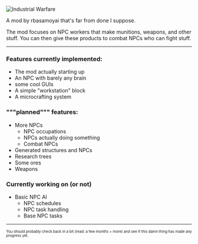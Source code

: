![Industrial Warfare](https://media.discordapp.net/attachments/782230627843833899/892236145763684382/image0.png "Logo, not the best ok?")
<!---
hey, if you notice that I used discord's image hosting for this, zip it, as I can't be bothered to put this somewhere else, mmkay?
will probably put it on somewhere like imgur later on but for now deal with it :trol:
--->

A mod by rbasamoyai that's far from done I suppose.

The mod focuses on NPC workers that make munitions, weapons, and
other stuff. You can then give these products to combat NPCs who
can fight stuff.

---

### Features currently implemented:
* The mod actually starting up
* An NPC with barely any brain
* some cool GUIs
* A simple "workstation" block
* A microcrafting system

### """planned""" features:
* More NPCs
    * NPC occupations
    * NPCs actually doing something
    * Combat NPCs
* Generated structures and NPCs
* Research trees
* Some ores
* Weapons

### Currently working on (or not)
* Basic NPC AI
    * NPC schedules
    * NPC task handling
    * Base NPC tasks

---

<sub><sup>You should probably check back in a bit (read: a few months + more) and see if this damn thing has made any progress yet.</sup></sub>
